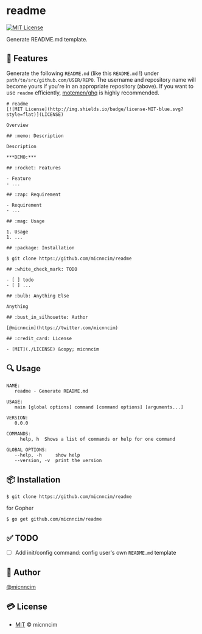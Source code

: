 # readme
[![MIT License](http://img.shields.io/badge/license-MIT-blue.svg?style=flat)](LICENSE)

Generate README.md template.

## :rocket: Features

Generate the following `README.md` (like this `README.md` !) under `path/to/src/github.com/USER/REPO`. The username and repository name will become yours if you're in an appropriate repository (above). If you want to use `readme` efficiently, [motemen/ghq](https://github.com/motemen/ghq) is highly recommended.

```
# readme
[![MIT License](http://img.shields.io/badge/license-MIT-blue.svg?style=flat)](LICENSE)

Overview

## :memo: Description

Description

***DEMO:***

## :rocket: Features

- Feature
- ...

## :zap: Requirement

- Requirement
- ...

## :mag: Usage

1. Usage
1. ...

## :package: Installation

$ git clone https://github.com/micnncim/readme

## :white_check_mark: TODO

- [ ] todo
- [ ] ...

## :bulb: Anything Else

Anything

## :bust_in_silhouette: Author

[@micnncim](https://twitter.com/micnncim)

## :credit_card: License

- [MIT](./LICENSE) &copy; micnncim
```

## :mag: Usage

```
NAME:
   readme - Generate README.md

USAGE:
   main [global options] command [command options] [arguments...]

VERSION:
   0.0.0

COMMANDS:
     help, h  Shows a list of commands or help for one command

GLOBAL OPTIONS:
   --help, -h     show help
   --version, -v  print the version
```

## :package: Installation

```
$ git clone https://github.com/micnncim/readme
```

for Gopher

```
$ go get github.com/micnncim/readme
```

## :white_check_mark: TODO

- [ ] Add init/config command: config user's own `README.md` template

## :bust_in_silhouette: Author

[@micnncim](https://twitter.com/micnncim)

## :credit_card: License

- [MIT](./LICENSE) &copy; micnncim
